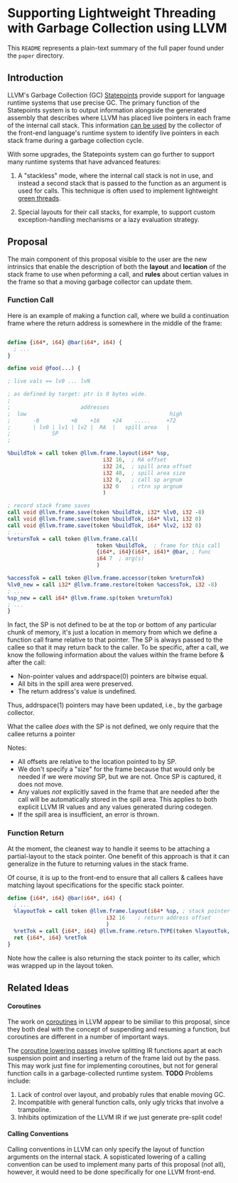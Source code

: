 
Supporting Lightweight Threading with Garbage Collection using LLVM
======

This `README` represents a plain-text summary of the full paper found under
the `paper` directory.

Introduction
------

LLVM's Garbage Collection (GC) [Statepoints](http://llvm.org/docs/Statepoints.html) provide support for language runtime systems that use precise GC.
The primary function of the Statepoints system is to output information alongside the generated assembly that describes where LLVM has placed live pointers in each frame of the internal call stack.
This information [can be used](https://github.com/kavon/llvm-statepoint-utils) by the collector of the front-end language's runtime system to identify live pointers in each stack frame during a garbage collection cycle.

With some upgrades, the Statepoints system can go further to support many runtime systems that have advanced features:

1. A "stackless" mode, where the internal call stack is not in use, and instead a second stack that is passed to the function as an argument is used for calls.
This technique is often used to implement lightweight [green threads](https://en.wikipedia.org/wiki/Green_threads).

2. Special layouts for their call stacks, for example, to support custom exception-handling mechanisms or a lazy evaluation strategy.


Proposal
------

The main component of this proposal visible to the user are the new intrinsics
that enable the description of both the **layout** and **location** of the stack
frame to use when peforming a call, and **rules** about certian values in the
frame so that a moving garbage collector can update them.

### Function Call

Here is an example of making a function call, where we build a continuation
frame where the return address is somewhere in the middle of the frame:

```llvm

define {i64*, i64} @bar(i64*, i64) {
  ; ...
}

define void @foo(...) {

; live vals == lv0 ... lvN

; as defined by target: ptr is 8 bytes wide.
;
;                      addresses
;  low                                             high
;       -8          +8    +16    +24    .....     +72
;       | lv0 | lv1 | lv2 |  RA  |   spill area   |
;             SP
;

%buildTok = call token @llvm.frame.layout(i64* %sp,
                              i32 16,  ; RA offset
                              i32 24,  ; spill area offset
                              i32 48,  ; spill area size
                              i32 0,   ; call sp argnum
                              i32 0    ; rtrn sp argnum
                              )

; record stack frame saves
call void @llvm.frame.save(token %buildTok, i32* %lv0, i32 -8)
call void @llvm.frame.save(token %buildTok, i64* %lv1, i32 0)
call void @llvm.frame.save(token %buildTok, i64* %lv2, i32 8)
; ...
%returnTok = call token @llvm.frame.call(
                            token %buildTok,  ; frame for this call
                            {i64*, i64}(i64*, i64)* @bar, ; func
                            i64 7  ; arg(s)
                            )

%accessTok = call token @llvm.frame.accessor(token %returnTok)
%lv0_new = call i32* @llvm.frame.restore(token %accessTok, i32 -8)
; ...
%sp_new = call i64* @llvm.frame.sp(token %returnTok)
; ...
}
```

In fact, the SP is not defined to be at the top or bottom of any particular
chunk of memory, it's just a location in memory from which we define a function call frame
relative to that pointer.
The SP is always passed to the callee so that it may return back to the
caller.
To be specific, after a call, we know the following information about the
values within the frame before & after the call:

- Non-pointer values and addrspace(0) pointers are bitwise equal.
- All bits in the spill area were preserved.
- The return address's value is undefined.

Thus, addrspace(1) pointers may have been updated, i.e., by the garbage collector.

What the callee *does* with the SP is not defined, we only require
that the callee returns a pointer

Notes:
  - All offsets are relative to the location pointed to by SP.
  - We don't specify a "size" for the frame because
    that would only be needed if we were *moving* SP, but we are not.
    Once SP is captured, it does not move.
  - Any values *not* explicitly saved in the frame that are needed after
    the call will be automatically stored in the spill area. This applies to
    both explicit LLVM IR values and any values generated during codegen.
  - If the spill area is insufficient, an error is thrown.


### Function Return

At the moment, the cleanest way to handle it seems to be attaching
a partial-layout to the stack pointer.
One benefit of this approach is that it can generalize in the future to
returning values in the stack frame.

Of course, it is up to the front-end to ensure that all callers & callees
have matching layout specifications for the specific stack pointer.

```llvm
define {i64*, i64} @bar(i64*, i64) {
  ; ...
  %layoutTok = call token @llvm.frame.layout(i64* %sp, ; stack pointer
                               i32 16    ; return address offset
                               )
  %retTok = call {i64*, i64} @llvm.frame.return.TYPE(token %layoutTok, i64 12)
  ret {i64*, i64} %retTok
}
```

Note how the callee is also returning the stack pointer to its caller,
which was wrapped up in the layout token.


Related Ideas
------

#### Coroutines

The work on [coroutines](https://llvm.org/docs/Coroutines.html) in LLVM appear
to be similiar to this proposal, since they both deal with the concept of
suspending and resuming a function, but coroutines are different in a number
of important ways.

The [coroutine lowering passes](https://llvm.org/docs/Coroutines.html#coroutine-transformation) involve splitting IR functions apart at each suspension point and inserting a return of the frame laid out by the pass.
This may work just fine for implementing coroutines, but not for general function
calls in a garbage-collected runtime system. **TODO** Problems include:

1. Lack of control over layout, and probably rules that enable moving GC.
2. Incompatible with general function calls, only ugly tricks that involve
a trampoline.
3. Inhibits optimization of the LLVM IR if we just generate pre-split code!


#### Calling Conventions

Calling conventions in LLVM can only specify the layout of function arguments
on the internal stack.
A sopisticated lowering of a calling convention can be used to implement many
parts of this proposal (not all), however, it would need to be done specifically
for one LLVM front-end.
